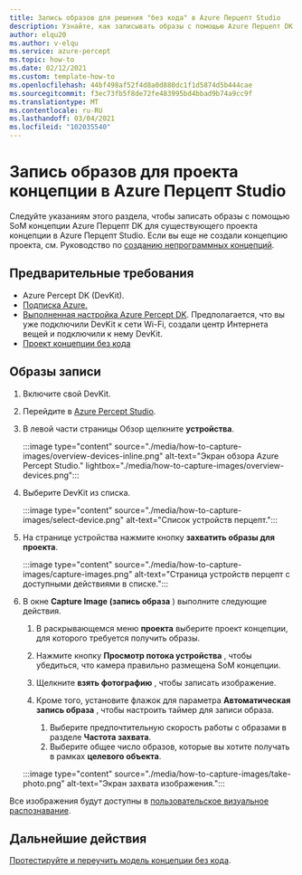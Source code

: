 ```yaml
---
title: Запись образов для решения "без кода" в Azure Перцепт Studio
description: Узнайте, как записывать образы с помощью Azure Перцепт DK в Azure Перцепт Studio для решения, не имеющего кода.
author: elqu20
ms.author: v-elqu
ms.service: azure-percept
ms.topic: how-to
ms.date: 02/12/2021
ms.custom: template-how-to
ms.openlocfilehash: 44bf498af52f4d8a0d880dc1f1d5874d5b444cae
ms.sourcegitcommit: f3ec73fb5f8de72fe483995bd4bbad9b74a9cc9f
ms.translationtype: MT
ms.contentlocale: ru-RU
ms.lasthandoff: 03/04/2021
ms.locfileid: "102035540"
---
```

# <a name="capture-images-for-a-vision-project-in-azure-percept-studio"></a>Запись образов для проекта концепции в Azure Перцепт Studio

Следуйте указаниям этого раздела, чтобы записать образы с помощью SoM концепции Azure Перцепт DK для существующего проекта концепции в Azure Перцепт Studio. Если вы еще не создали концепцию проекта, см. Руководство по [созданию непрограммных концепций](./tutorial-nocode-vision.md).

## <a name="prerequisites"></a>Предварительные требования

- Azure Percept DK (DevKit).
- [Подписка Azure.](https://azure.microsoft.com/free/)
- [Выполненная настройка Azure Percept DK](./quickstart-percept-dk-set-up.md). Предполагается, что вы уже подключили DevKit к сети Wi-Fi, создали центр Интернета вещей и подключили к нему DevKit.
- [Проект концепции без кода](./tutorial-nocode-vision.md)

## <a name="capture-images"></a>Образы записи

1. Включите свой DevKit.

1. Перейдите в [Azure Percept Studio](https://go.microsoft.com/fwlink/?linkid=2135819).

1. В левой части страницы Обзор щелкните **устройства**.

    :::image type="content" source="./media/how-to-capture-images/overview-devices-inline.png" alt-text="Экран обзора Azure Percept Studio." lightbox="./media/how-to-capture-images/overview-devices.png":::

1. Выберите DevKit из списка.

    :::image type="content" source="./media/how-to-capture-images/select-device.png" alt-text="Список устройств перцепт.":::

1. На странице устройства нажмите кнопку **захватить образы для проекта**.

    :::image type="content" source="./media/how-to-capture-images/capture-images.png" alt-text="Страница устройств перцепт с доступными действиями в списке.":::

1. В окне **Capture Image (запись образа** ) выполните следующие действия.

    1. В раскрывающемся меню **проекта** выберите проект концепции, для которого требуется получить образы.

    1. Нажмите кнопку **Просмотр потока устройства** , чтобы убедиться, что камера правильно размещена SoM концепции.

    1. Щелкните **взять фотографию** , чтобы записать изображение.

    1. Кроме того, установите флажок для параметра **Автоматическая запись образа** , чтобы настроить таймер для записи образа.

        1. Выберите предпочтительную скорость работы с образами в разделе **Частота захвата**.
        1. Выберите общее число образов, которые вы хотите получать в рамках **целевого объекта**.

    :::image type="content" source="./media/how-to-capture-images/take-photo.png" alt-text="Экран захвата изображения.":::

Все изображения будут доступны в [пользовательское визуальное распознавание](https://www.customvision.ai/).

## <a name="next-steps"></a>Дальнейшие действия

[Протестируйте и переучить модель концепции без кода](https://docs.microsoft.com/azure/cognitive-services/custom-vision-service/test-your-model).